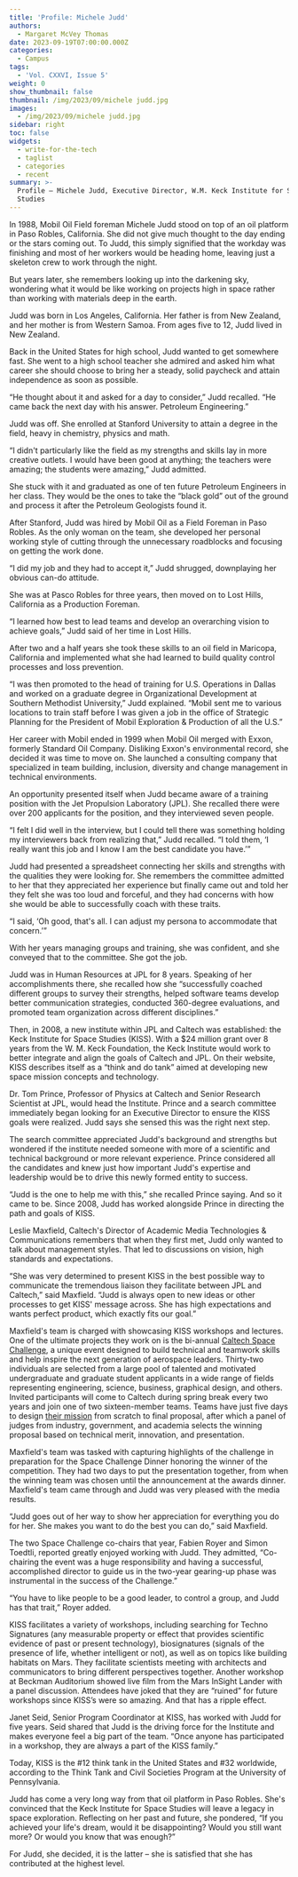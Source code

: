 ```yaml
---
title: 'Profile: Michele Judd'
authors:
  - Margaret McVey Thomas
date: 2023-09-19T07:00:00.000Z
categories:
  - Campus
tags:
  - 'Vol. CXXVI, Issue 5'
weight: 0
show_thumbnail: false
thumbnail: /img/2023/09/michele judd.jpg
images:
  - /img/2023/09/michele judd.jpg
sidebar: right
toc: false
widgets:
  - write-for-the-tech
  - taglist
  - categories
  - recent
summary: >-
  Profile – Michele Judd, Executive Director, W.M. Keck Institute for Space
  Studies
---
```


In 1988, Mobil Oil Field foreman Michele Judd stood on top of an oil platform in Paso Robles, California. She did not give much thought to the day ending or the stars coming out. To Judd, this simply signified that the workday was finishing and most of her workers would be heading home, leaving just a skeleton crew to work through the night.

But years later, she remembers looking up into the darkening sky, wondering what it would be like working on projects high in space rather than working with materials deep in the earth.

Judd was born in Los Angeles, California. Her father is from New Zealand, and her mother is from Western Samoa. From ages five to 12, Judd lived in New Zealand.

Back in the United States for high school, Judd wanted to get somewhere fast. She went to a high school teacher she admired and asked him what career she should choose to bring her a steady, solid paycheck and attain independence as soon as possible. 

“He thought about it and asked for a day to consider,” Judd recalled. “He came back the next day with his answer. Petroleum Engineering.” 

Judd was off. She enrolled at Stanford University to attain a degree in the field, heavy in chemistry, physics and math.

“I didn't particularly like the field as my strengths and skills lay in more creative outlets. I would have been good at anything; the teachers were amazing; the students were amazing,” Judd admitted.

She stuck with it and graduated as one of ten future Petroleum Engineers in her class. They would be the ones to take the “black gold” out of the ground and process it after the Petroleum Geologists found it.

After Stanford, Judd was hired by Mobil Oil as a Field Foreman in Paso Robles. As the only woman on the team, she developed her personal working style of cutting through the unnecessary roadblocks and focusing on getting the work done. 

“I did my job and they had to accept it,” Judd shrugged, downplaying her obvious can-do attitude.

She was at Pasco Robles for three years, then moved on to Lost Hills, California as a Production Foreman.

“I learned how best to lead teams and develop an overarching vision to achieve goals,” Judd said of her time in Lost Hills. 

After two and a half years she took these skills to an oil field in Maricopa, California and implemented what she had learned to build quality control processes and loss prevention.

“I was then promoted to the head of training for U.S. Operations in Dallas and worked on a graduate degree in Organizational Development at Southern Methodist University,” Judd explained. “Mobil sent me to various locations to train staff before I was given a job in the office of Strategic Planning for the President of Mobil Exploration & Production of all the U.S.” 

Her career with Mobil ended in 1999 when Mobil Oil merged with Exxon, formerly Standard Oil Company. Disliking Exxon's environmental record, she decided it was time to move on. She launched a consulting company that specialized in team building, inclusion, diversity and change management in technical environments.

An opportunity presented itself when Judd became aware of a training position with the Jet Propulsion Laboratory (JPL). She recalled there were over 200 applicants for the position, and they interviewed seven people. 

“I felt I did well in the interview, but I could tell there was something holding my interviewers back from realizing that,” Judd recalled. “I told them, ‘I really want this job and I know I am the best candidate you have.’”

Judd had presented a spreadsheet connecting her skills and strengths with the qualities they were looking for. She remembers the committee admitted to her that they appreciated her experience but finally came out and told her they felt she was too loud and forceful, and they had concerns with how she would be able to successfully coach with these traits. 

“I said, ‘Oh good, that's all. I can adjust my persona to accommodate that concern.’” 

With her years managing groups and training, she was confident, and she conveyed that to the committee. She got the job.

Judd was in Human Resources at JPL for 8 years. Speaking of her accomplishments there, she recalled how she “successfully coached different groups to survey their strengths, helped software teams develop better communication strategies, conducted 360-degree evaluations, and promoted team organization across different disciplines.”

Then, in 2008, a new institute within JPL and Caltech was established: the Keck Institute for Space Studies (KISS). With a $24 million grant over 8 years from the W. M. Keck Foundation, the Keck Institute would work to better integrate and align the goals of Caltech and JPL. On their website, KISS describes itself as a “think and do tank” aimed at developing new space mission concepts and technology.

Dr. Tom Prince, Professor of Physics at Caltech and Senior Research Scientist at JPL, would head the Institute. Prince and a search committee immediately began looking for an Executive Director to ensure the KISS goals were realized. Judd says she sensed this was the right next step.

The search committee appreciated Judd's background and strengths but wondered if the institute needed someone with more of a scientific and technical background or more relevant experience. Prince considered all the candidates and knew just how important Judd's expertise and leadership would be to drive this newly formed entity to success. 

“Judd is the one to help me with this,” she recalled Prince saying. And so it came to be. Since 2008, Judd has worked alongside Prince in directing the path and goals of KISS.

Leslie Maxfield, Caltech's Director of Academic Media Technologies & Communications remembers that when they first met, Judd only wanted to talk about management styles. That led to discussions on vision, high standards and expectations. 

“She was very determined to present KISS in the best possible way to communicate the tremendous liaison they facilitate between JPL and Caltech,” said Maxfield. “Judd is always open to new ideas or other processes to get KISS' message across. She has high expectations and wants perfect product, which exactly fits our goal.”

Maxfield's team is charged with showcasing KISS workshops and lectures. One of the ultimate projects they work on is the bi-annual [Caltech Space Challenge](https://www.caltech.edu/about/news/caltech-space-challenge-2019), a unique event designed to build technical and teamwork skills and help inspire the next generation of aerospace leaders. Thirty-two individuals are selected from a large pool of talented and motivated undergraduate and graduate student applicants in a wide range of fields representing engineering, science, business, graphical design, and others. Invited participants will come to Caltech during spring break every two years and join one of two sixteen-member teams. Teams have just five days to design [their mission](http://www.pasadenanow.com/main/caltechs-space-challenge-brings-brightest-young-minds-together-to-plan-the-mission-to-saturns-most-habitable-moon/#.XMixKqR7nIV) from scratch to final proposal, after which a panel of judges from industry, government, and academia selects the winning proposal based on technical merit, innovation, and presentation.

Maxfield's team was tasked with capturing highlights of the challenge in preparation for the Space Challenge Dinner honoring the winner of the competition. They had two days to put the presentation together, from when the winning team was chosen until the announcement at the awards dinner. Maxfield's team came through and Judd was very pleased with the media results. 

“Judd goes out of her way to show her appreciation for everything you do for her. She makes you want to do the best you can do,” said Maxfield.

The two Space Challenge co-chairs that year, Fabien Royer and Simon Toedtli, reported greatly enjoyed working with Judd. They admitted, “Co-chairing the event was a huge responsibility and having a successful, accomplished director to guide us in the two-year gearing-up phase was instrumental in the success of the Challenge.”

“You have to like people to be a good leader, to control a group, and Judd has that trait,” Royer added.

KISS facilitates a variety of workshops, including searching for Techno Signatures (any measurable property or effect that provides scientific evidence of past or present technology), biosignatures (signals of the presence of life, whether intelligent or not), as well as on topics like building habitats on Mars. They facilitate scientists meeting with architects and communicators to bring different perspectives together. Another workshop at Beckman Auditorium showed live film from the Mars InSight Lander with a panel discussion. Attendees have joked that they are “ruined” for future workshops since KISS’s were so amazing. And that has a ripple effect. 

Janet Seid, Senior Program Coordinator at KISS, has worked with Judd for five years. Seid shared that Judd is the driving force for the Institute and makes everyone feel a big part of the team. “Once anyone has participated in a workshop, they are always a part of the KISS family.”

Today, KISS is the #12 think tank in the United States and #32 worldwide, according to the Think Tank and Civil Societies Program at the University of Pennsylvania. 

Judd has come a very long way from that oil platform in Paso Robles. She's convinced that the Keck Institute for Space Studies will leave a legacy in space exploration. Reflecting on her past and future, she pondered, “If you achieved your life's dream, would it be disappointing? Would you still want more? Or would you know that was enough?”

For Judd, she decided, it is the latter – she is satisfied that she has contributed at the highest level.
